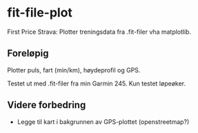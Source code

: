 # fit-file-plot

First Price Strava: Plotter treningsdata fra .fit-filer vha matplotlib.

## Foreløpig
Plotter puls, fart (min/km), høydeprofil og GPS.

Testet ut med .fit-filer fra min Garmin 245.
Kun testet løpeøker.

## Videre forbedring
 - Legge til kart i bakgrunnen av GPS-plottet (openstreetmap?)
